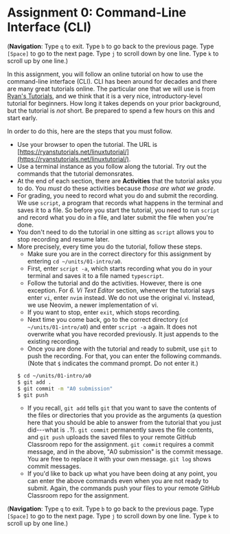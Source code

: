 # Assignment 0: Command-Line Interface (CLI)

(**Navigation**: Type `q` to exit. Type `b` to go back to the previous page. Type `[Space]` to go to the next page. Type `j` to scroll down by one line. Type `k` to scroll up by one line.)

In this assignment, you will follow an online tutorial on how to use the command-line interface (CLI). CLI has been around for decades and there are many great tutorials online. The particular one that we will use is from [Ryan's Tutorials](https://ryanstutorials.net/), and we think that it is a very nice, introductory-level tutorial for beginners. How long it takes depends on your prior background, but the tutorial is *not* short. Be prepared to spend a few hours on this and start early.

In order to do this, here are the steps that you must follow.

* Use your browser to open the tutorial. The URL is [https://ryanstutorials.net/linuxtutorial/](https://ryanstutorials.net/linuxtutorial/).
* Use a terminal instance as you follow along the tutorial. Try out the commands that the tutorial demonsrates.
* At the end of each section, there are **Activities** that the tutorial asks you to do. You *must* do these activities because *those are what we grade*.
* For grading, you need to record what you do and submit the recording. We use `script`, a program that records what happens in the terminal and saves it to a file. So before you start the tutorial, you need to run `script` and record what you do in a file, and later submit the file when you're done.
* You don't need to do the tutorial in one sitting as `script` allows you to stop recording and resume later.
* More precisely, every time you do the tutorial, follow these steps.
    * Make sure you are in the correct directory for this assignment by entering `cd ~/units/01-intro/a0`.
    * First, enter `script -a`, which starts recording what you do in your terminal and saves it to a file named `typescript`.
    * Follow the tutorial and do the activities. However, there is one exception. For *6. Vi Text Editor* section, whenever the tutorial says enter `vi`, enter `nvim` instead. We do not use the original vi. Instead, we use Neovim, a newer implementation of vi.
    * If you want to stop, enter `exit`, which stops recording.
    * Next time you come back, go to the correct directory (`cd ~/units/01-intro/a0`) and enter `script -a` again. It does not overwrite what you have recorded previously. It just appends to the existing recording.
    * Once you are done with the tutorial and ready to submit, use `git` to push the recording. For that, you can enter the following commands. (Note that `$` indicates the command prompt. Do not enter it.)
    ```bash
    $ cd ~/units/01-intro/a0
    $ git add .
    $ git commit -m "A0 submission"
    $ git push
    ```
    * If you recall, `git add` tells `git` that you want to save the contents of the files or directories that you provide as the arguments (a question here that you should be able to answer from the tutorial that you just did---what is `.`?). `git commit` permanently saves the file contents, and `git push` uploads the saved files to your remote GitHub Classroom repo for the assignment. `git commit` requires a commit message, and in the above, "A0 submission" is the commit message. You are free to replace it with your own message. `git log` shows commit messages.
    * If you'd like to back up what you have been doing at any point, you can enter the above commands even when you are not ready to submit. Again, the commands push your files to your remote GitHub Classroom repo for the assignment.

(**Navigation**: Type `q` to exit. Type `b` to go back to the previous page. Type `[Space]` to go to the next page. Type `j` to scroll down by one line. Type `k` to scroll up by one line.)
